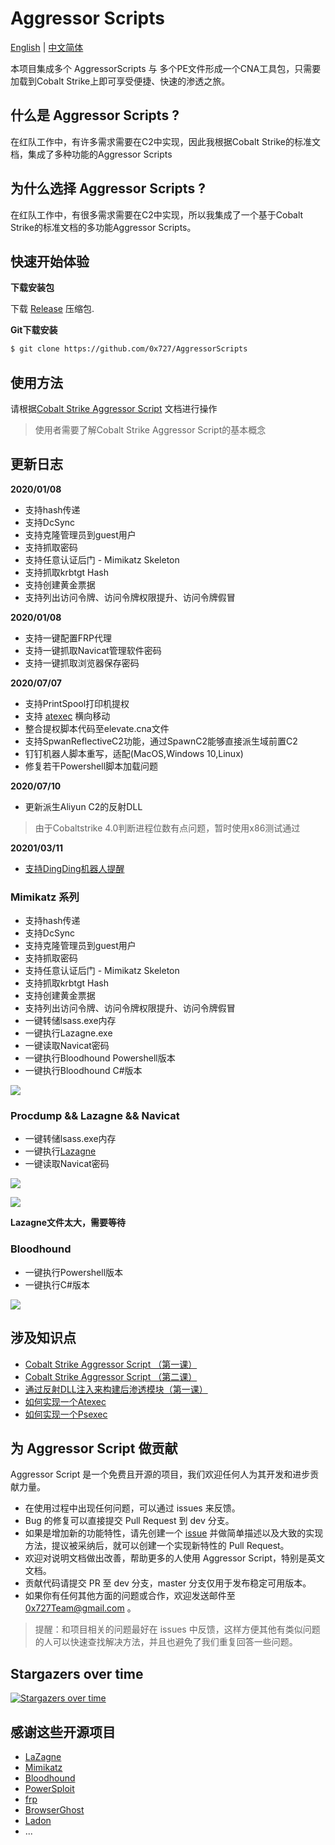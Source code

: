 # Aggressor Scripts

[English](./README.md) | [中文简体](./README_zh.md)

本项目集成多个 AggressorScripts 与 多个PE文件形成一个CNA工具包，只需要加载到Cobalt Strike上即可享受便捷、快速的渗透之旅。

## 什么是 Aggressor Scripts ?

在红队工作中，有许多需求需要在C2中实现，因此我根据Cobalt Strike的标准文档，集成了多种功能的Aggressor Scripts

## 为什么选择 Aggressor Scripts ?

在红队工作中，有很多需求需要在C2中实现，所以我集成了一个基于Cobalt Strike的标准文档的多功能Aggressor Scripts。

## 快速开始体验

**下载安装包**

下载 [Release](https://github.com/0x727/AggressorScripts/releases) 压缩包.

**Git下载安装**

```bash
$ git clone https://github.com/0x727/AggressorScripts
```

## 使用方法

请根据[Cobalt Strike Aggressor Script](https://cobaltstrike.com/aggressor-script/index.html) 文档进行操作

> 使用者需要了解Cobalt Strike Aggressor Script的基本概念



## 更新日志


**2020/01/08**

- 支持hash传递
- 支持DcSync
- 支持克隆管理员到guest用户
- 支持抓取密码
- 支持任意认证后门 - Mimikatz Skeleton
- 支持抓取krbtgt Hash
- 支持创建黄金票据
- 支持列出访问令牌、访问令牌权限提升、访问令牌假冒

**2020/01/08**

- 支持一键配置FRP代理
- 支持一键抓取Navicat管理软件密码
- 支持一键抓取浏览器保存密码

**2020/07/07**

- 支持PrintSpool打印机提权
- 支持 [atexec](https://payloads.online/archivers/2020-06-28/1) 横向移动
- 整合提权脚本代码至elevate.cna文件
- 支持SpwanReflectiveC2功能，通过SpawnC2能够直接派生域前置C2
- 钉钉机器人脚本重写，适配(MacOS,Windows 10,Linux)
- 修复若干Powershell脚本加载问题

**2020/07/10**

- 更新派生Aliyun C2的反射DLL
> 由于Cobaltstrike 4.0判断进程位数有点问题，暂时使用x86测试通过

**20201/03/11**

- [支持DingDing机器人提醒](./DingPack/DIngPack.cna)


### Mimikatz 系列

- 支持hash传递
- 支持DcSync
- 支持克隆管理员到guest用户
- 支持抓取密码
- 支持任意认证后门 - Mimikatz Skeleton
- 支持抓取krbtgt Hash
- 支持创建黄金票据
- 支持列出访问令牌、访问令牌权限提升、访问令牌假冒
- 一键转储lsass.exe内存
- 一键执行Lazagne.exe
- 一键读取Navicat密码
- 一键执行Bloodhound Powershell版本
- 一键执行Bloodhound C#版本


![](images/2020-01-08-17-00-32.png)


### Procdump && Lazagne && Navicat

- 一键转储lsass.exe内存
- 一键执行[Lazagne](https://github.com/AlessandroZ/LaZagne)
- 一键读取Navicat密码

![](images/2020-01-08-17-02-13.png)

![](images/2020-01-08-17-40-51.png)

**Lazagne文件太大，需要等待**

### Bloodhound

- 一键执行Powershell版本
- 一键执行C#版本

![](images/2020-01-08-17-03-57.png)

## 涉及知识点

- [Cobalt Strike Aggressor Script （第一课）](https://payloads.online/archivers/2020-03-02/4)
- [Cobalt Strike Aggressor Script （第二课）](https://payloads.online/archivers/2020-03-02/5)
- [通过反射DLL注入来构建后渗透模块（第一课）](https://payloads.online/archivers/2020-03-02/1)
- [如何实现一个Atexec](https://payloads.online/archivers/2020-06-28/1)
- [如何实现一个Psexec](https://payloads.online/archivers/2020-04-02/1)

## 为 Aggressor Script 做贡献

Aggressor Script 是一个免费且开源的项目，我们欢迎任何人为其开发和进步贡献力量。

- 在使用过程中出现任何问题，可以通过 issues 来反馈。
- Bug 的修复可以直接提交 Pull Request 到 dev 分支。
- 如果是增加新的功能特性，请先创建一个 [issue](https://github.com/0x727/AggressorScripts_0x727/issues) 并做简单描述以及大致的实现方法，提议被采纳后，就可以创建一个实现新特性的 Pull Request。
- 欢迎对说明文档做出改善，帮助更多的人使用 Aggressor Script，特别是英文文档。
- 贡献代码请提交 PR 至 dev 分支，master 分支仅用于发布稳定可用版本。
- 如果你有任何其他方面的问题或合作，欢迎发送邮件至 0x727Team@gmail.com 。

> 提醒：和项目相关的问题最好在 issues 中反馈，这样方便其他有类似问题的人可以快速查找解决方法，并且也避免了我们重复回答一些问题。

## Stargazers over time

[![Stargazers over time](https://starchart.cc/0x727/AggressorScripts_0x727.svg)](https://github.com/0x727/AggressorScripts_0x727)

## 感谢这些开源项目

- [LaZagne](https://github.com/AlessandroZ/LaZagne)
- [Mimikatz](https://github.com/gentilkiwi/mimikatz)
- [Bloodhound](https://github.com/BloodHoundAD/BloodHound)
- [PowerSploit](https://github.com/PowerShellMafia/PowerSploit)
- [frp](https://github.com/fatedier/frp)
- [BrowserGhost](https://github.com/QAX-A-Team/BrowserGhost)
- [Ladon](https://github.com/k8gege/Ladon)
- ...
